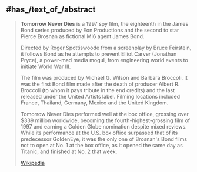 ﻿---
aliases:
- "Tomorrow Never Dies"
---

## #has_/text_of_/abstract 

> **Tomorrow Never Dies** is a 1997 spy film, the eighteenth in the James Bond series produced by Eon Productions 
> and the second to star Pierce Brosnan as fictional MI6 agent James Bond. 
> 
> Directed by Roger Spottiswoode from a screenplay by Bruce Feirstein, 
> it follows Bond as he attempts to prevent Elliot Carver (Jonathan Pryce), 
> a power-mad media mogul, from engineering world events to initiate World War III.
>
> The film was produced by Michael G. Wilson and Barbara Broccoli. 
> It was the first Bond film made after the death of producer Albert R. Broccoli (to whom it pays tribute in the end credits) 
> and the last released under the United Artists label. 
> Filming locations included France, Thailand, Germany, Mexico and the United Kingdom.
>
> Tomorrow Never Dies performed well at the box office, grossing over $339 million worldwide, 
> becoming the fourth-highest-grossing film of 1997 and earning a Golden Globe nomination despite mixed reviews. 
> While its performance at the U.S. box office surpassed that of its predecessor GoldenEye, 
> it was the only one of Brosnan's Bond films not to open at No. 1 at the box office, 
> as it opened the same day as Titanic, and finished at No. 2 that week.
>
> [Wikipedia](https://en.wikipedia.org/wiki/Tomorrow%20Never%20Dies)


